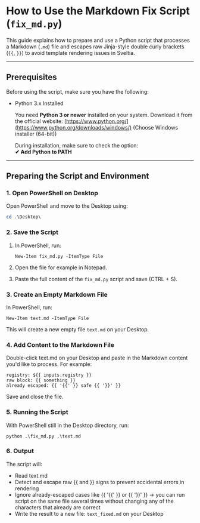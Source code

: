 # How to Use the Markdown Fix Script (`fix_md.py`)

This guide explains how to prepare and use a Python script that processes a Markdown (`.md`) file and escapes raw Jinja-style double curly brackets (`{{`, `}}`) to avoid template rendering issues in Sveltia.

---

## Prerequisites

Before using the script, make sure you have the following:

- Python 3.x Installed

    You need **Python 3 or newer** installed on your system.
    Download it from the official website: [https://www.python.org/](https://www.python.org/downloads/windows/) (Choose Windows installer (64-bit))

    During installation, make sure to check the option:  
    **✔ Add Python to PATH**

---

## Preparing the Script and Environment

### 1. Open PowerShell on Desktop

Open PowerShell and move to the Desktop using:

```powershell
cd .\Desktop\
```

### 2. Save the Script

1. In PowerShell, run:

    ```
    New-Item fix_md.py -ItemType File
    ```

2. Open the file for example in Notepad.
3. Paste the full content of the `fix_md.py` script and save (CTRL + S).

### 3. Create an Empty Markdown File

In PowerShell, run:

```
New-Item text.md -ItemType File
```

This will create a new empty file `text.md` on your Desktop.

### 4. Add Content to the Markdown File

Double-click text.md on your Desktop and paste in the Markdown content you'd like to process. For example:
```
registry: ${{ inputs.registry }}
raw block: {{ something }}
already escaped: {{ '{{' }} safe {{ '}}' }}
```

Save and close the file.

### 5. Running the Script

With PowerShell still in the Desktop directory, run:

```
python .\fix_md.py .\text.md
```

### 6. Output

The script will:
- Read text.md
- Detect and escape raw {{ and }} signs to prevent accidental errors in rendering
- Ignore already-escaped cases like {{ '{{' }} or {{ '}}' }} -> you can run script on the same file several times without changing any of the characters that already are correct
- Write the result to a new file: `text_fixed.md` on your Desktop
